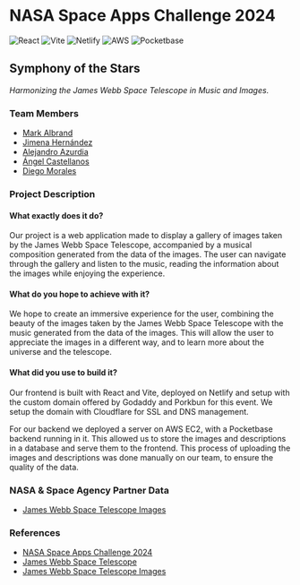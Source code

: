 # NASA Space Apps Challenge 2024

![React](https://img.shields.io/badge/React-20232A?style=for-the-badge&logo=react&logoColor=61DAFB)
![Vite](https://img.shields.io/badge/Vite-20232A?style=for-the-badge&logo=vite&logoColor=61DAFB)
![Netlify](https://img.shields.io/badge/Netlify-00C7B7?style=for-the-badge&logo=netlify&logoColor=white)
![AWS](https://img.shields.io/badge/AWS-232F3E?style=for-the-badge&logo=amazon-aws&logoColor=FF9900)
![Pocketbase](https://img.shields.io/badge/Pocketbase-232F3E?style=for-the-badge&logo=amazon-aws&logoColor=FF9900)

## Symphony of the Stars

*Harmonizing the James Webb Space Telescope in Music and Images.*

### Team Members

- [Mark Albrand](https://github.com/markalbrand56)
- [Jimena Hernández](https://github.com/Kojimena)
- [Alejandro Azurdia](https://github.com/jazurdia)
- [Ángel Castellanos](https://github.com/angelcast2002)
- [Diego Morales](https://github.com/Diego2250)

### Project Description

#### What exactly does it do?

Our project is a web application made to display a gallery of images taken by the James Webb Space Telescope, accompanied by a musical composition generated from the data of the images. The user can navigate through the gallery and listen to the music, reading the information about the images while enjoying the experience.

#### What do you hope to achieve with it?

We hope to create an immersive experience for the user, combining the beauty of the images taken by the James Webb Space Telescope with the music generated from the data of the images. This will allow the user to appreciate the images in a different way, and to learn more about the universe and the telescope.

#### What did you use to build it?

Our frontend is built with React and Vite, deployed on Netlify and setup with the custom domain offered by Godaddy and Porkbun for this event. We setup the domain with Cloudflare for SSL and DNS management.

For our backend we deployed a server on AWS EC2, with a Pocketbase backend running in it. This allowed us to store the images and descriptions in a database and serve them to the frontend. This process of uploading the images and descriptions was done manually on our team, to ensure the quality of the data.

### NASA & Space Agency Partner Data

- [James Webb Space Telescope Images](https://webbtelescope.org/home)

### References

- [NASA Space Apps Challenge 2024](https://www.spaceappschallenge.org/)
- [James Webb Space Telescope](https://webbtelescope.org/home)
- [James Webb Space Telescope Images](https://webbtelescope.org/gallery)
